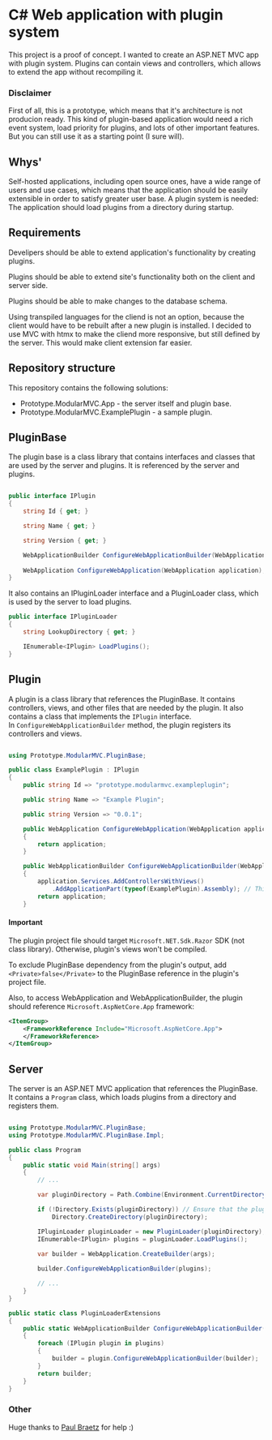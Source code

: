 # C# Web application with plugin system

This project is a proof of concept. I wanted to create an ASP.NET MVC app with plugin system. Plugins can contain views and controllers, which allows to extend the app without recompiling it.

### Disclaimer

First of all, this is a prototype, which means that it's architecture is not producion ready. This kind of plugin-based application would need a rich event system, load priority for plugins, and lots of other important features. But you can still use it as a starting point (I sure will).

## Whys'

Self-hosted applications, including open source ones, have a wide range of users and use cases, which means that the application should be easily extensible in order to satisfy greater user base. A plugin system is needed: The application should load plugins from a directory during startup.

## Requirements

Develipers should be able to extend application's functionality by creating plugins.

Plugins should be able to extend site's functionality both on the client and server side.

Plugins should be able to make changes to the database schema.

Using transpiled languages for the cliend is not an option, because the client would have to be rebuilt after a new plugin is installed. I decided to use MVC with htmx to make the cliend more responsive, but still defined by the server. This would make client extension far easier.

## Repository structure

This repository contains the following solutions:

- Prototype.ModularMVC.App - the server itself and plugin base.
- Prototype.ModularMVC.ExamplePlugin - a sample plugin.

## PluginBase

The plugin base is a class library that contains interfaces and classes that are used by the server and plugins. It is referenced by the server and plugins. 

```csharp

public interface IPlugin
{
    string Id { get; }

    string Name { get; }

    string Version { get; }

    WebApplicationBuilder ConfigureWebApplicationBuilder(WebApplicationBuilder builder);
    
    WebApplication ConfigureWebApplication(WebApplication application);
}

```

It also contains an IPluginLoader interface and a PluginLoader class, which is used by the server to load plugins.

```csharp
public interface IPluginLoader
{
    string LookupDirectory { get; }

    IEnumerable<IPlugin> LoadPlugins();
}

```

## Plugin

A plugin is a class library that references the PluginBase. It contains controllers, views, and other files that are needed by the plugin. It also contains a class that implements the `IPlugin` interface.  
In `ConfigureWebApplicationBuilder` method, the plugin registers its controllers and views.

```csharp

using Prototype.ModularMVC.PluginBase;

public class ExamplePlugin : IPlugin
{
    public string Id => "prototype.modularmvc.exampleplugin";

    public string Name => "Example Plugin";

    public string Version => "0.0.1";

    public WebApplication ConfigureWebApplication(WebApplication application)
    {
        return application;
    }

    public WebApplicationBuilder ConfigureWebApplicationBuilder(WebApplicationBuilder application)
    {
        application.Services.AddControllersWithViews()
            .AddApplicationPart(typeof(ExamplePlugin).Assembly); // This registers the plugin's controllers and views
        return application;
    }
```

#### Important

The plugin project file should target `Microsoft.NET.Sdk.Razor` SDK (not class library). Otherwise, plugin's views won't be compiled.  

To exclude PluginBase dependency from the plugin's output, add `<Private>false</Private>` to the PluginBase reference in the plugin's project file.

Also, to access WebApplication and WebApplicationBuilder, the plugin should reference `Microsoft.AspNetCore.App` framework:

```xml
<ItemGroup>
	<FrameworkReference Include="Microsoft.AspNetCore.App">
	</FrameworkReference>
</ItemGroup>
```

## Server

The server is an ASP.NET MVC application that references the PluginBase. It contains a `Program` class, which loads plugins from a directory and registers them.

```csharp

using Prototype.ModularMVC.PluginBase;
using Prototype.ModularMVC.PluginBase.Impl;

public class Program
{
    public static void Main(string[] args)
    {
        // ...

        var pluginDirectory = Path.Combine(Environment.CurrentDirectory, "Plugins");

        if (!Directory.Exists(pluginDirectory)) // Ensure that the plugin directory exists
            Directory.CreateDirectory(pluginDirectory);

        IPluginLoader pluginLoader = new PluginLoader(pluginDirectory);
        IEnumerable<IPlugin> plugins = pluginLoader.LoadPlugins();

        var builder = WebApplication.CreateBuilder(args);
        
        builder.ConfigureWebApplicationBuilder(plugins);

        // ...
    }
}

public static class PluginLoaderExtensions
{
    public static WebApplicationBuilder ConfigureWebApplicationBuilder(this WebApplicationBuilder builder, IEnumerable<IPlugin> plugins)
    {
        foreach (IPlugin plugin in plugins)
        {
            builder = plugin.ConfigureWebApplicationBuilder(builder);
        }
        return builder;
    }
}
```

### Other

Huge thanks to [Paul Braetz](https://github.com/PaulBraetz) for help :)